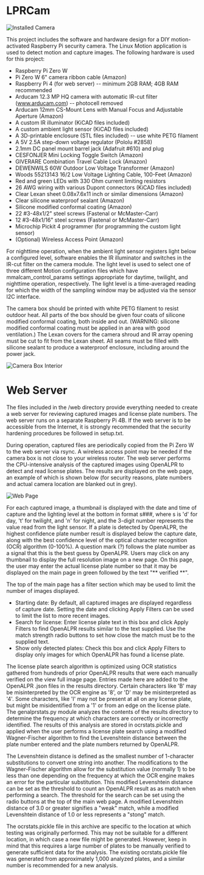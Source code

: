 # LPRCam
![Installed Camera](installed1.jpg)

This project includes the software and hardware design for a DIY motion-activated Raspberry Pi security camera.  The Linux Motion application is used to detect motion and capture images.  The following hardware is used for this project:
* Raspberry Pi Zero W
* Pi Zero W 6" camera ribbon cable (Amazon)
* Raspberry Pi 4 (for web server) -- minimum 2GB RAM; 4GB RAM recommended
* Arducam 12.3 MP HQ camera with automatic IR-cut filter (www.arducam.com) -- photocell removed
* Arducam 12mm CS-Mount Lens with Manual Focus and Adjustable Aperture (Amazon)
* A custom IR illuminator (KiCAD files included)
* A custom ambient light sensor (KiCAD files included)
* A 3D-printable enclosure (STL files included) -- use white PETG filament
* A 5V 2.5A step-down voltage regulator (Pololu #2858)
* 2.1mm DC panel mount barrel jack (Adafruit #610) and plug
* CESFONJER Mini Locking Toggle Switch (Amazon)
* GIVERARE Combination Travel Cable Lock (Amazon)
* DEWENWILS 60W Outdoor Low Voltage Transformer (Amazon)
* Woods 55213143 16/2 Low Voltage Lighting Cable, 100-Feet (Amazon)
* Red and green LEDs with 330 Ohm current limiting resistors
* 26 AWG wiring with various Dupont connectors (KiCAD files included)
* Clear Lexan sheet 0.08x7.6x11 inch or similar dimensions (Amazon)
* Clear silicone waterproof sealant (Amazon)
* Silicone modified conformal coating (Amazon)
* 22 #3-48x1/2" steel screws (Fastenal or McMaster-Carr)
* 12 #3-48x1/16" steel screws  (Fastenal or McMaster-Carr)
* Microchip Pickit 4 programmer (for programming the custom light sensor)
* (Optional) Wireless Access Point (Amazon)

For nighttime operation, when the ambient light sensor registers light below a configured level, software enables the IR illuminator and switches in the IR-cut filter on the camera module.  The light level is used to select one of three different Motion configuration files which have mmalcam_control_params settings appropriate for daytime, twilight, and nighttime operation, respectively.  The light level is a time-averaged reading for which the width of the sampling window may be adjusted via the sensor I2C interface.

The camera box should be printed with white PETG filament to resist outdoor heat.  All parts of the box should be given four coats of silicone modified conformal coating, both inside and out.  (WARNING: silicone modified conformal coating must be applied in an area with good ventilation.)  The Lexan covers for the camera shroud and IR array opening must be cut to fit from the Lexan sheet.  All seams must be filled with silicone sealant to produce a waterproof enclosure, including around the power jack.

![Camera Box Interior](front-open-annotated.jpg)

# Web Server

The files included in the /web directory provide everything needed to create a web server for reviewing captured images and license plate numbers.  The web server runs on a separate Raspberry Pi 4B.  If the web server is to be accessible from the Internet, it is strongly recommended that the security hardening procedures be followed in setup.txt.

During operation, captured files are periodically copied from the Pi Zero W to the web server via rsync.  A wireless access point may be needed if the camera box is not close to your wireless router.  The web server performs the CPU-intensive analysis of the captured images using OpenALPR to detect and read license plates.  The results are displayed on the web page, an example of which is shown below (for security reasons, plate numbers and actual camera location are blanked out in grey).

![Web Page](web-sample.png)

For each captured image, a thumbnail is displayed with the date and time of capture and the lighting level at the bottom in format s###, where s is 'd' for day, 't' for twilight, and 'n' for night, and the 3-digit number represents the value read from the light sensor.  If a plate is detected by OpenALPR, the highest confidence plate number result is displayed below the capture date, along with the best confidence level of the optical character recognition (OCR) algorithm (0-100%).  A question mark (?) follows the plate number as a signal that this is the best guess by OpenALPR.  Users may click on any thumbnail to display the full resolution image on a new page.  On this page, the user may enter the actual license plate number so that it may be displayed on the main page in green followed by the text "** verified **".

The top of the main page has a filter section which may be used to limit the number of images displayed.

* Starting date: By default, all captured images are displayed regardless of capture date.  Setting the date and clicking Apply Filters can be used to limit the list to more recent images.
* Search for license: Enter license plate text in this box and click Apply Filters to find OpenALPR results similar to the text supplied.  Use the match strength radio buttons to set how close the match must be to the supplied text.
* Show only detected plates: Check this box and click Apply Filters to display only images for which OpenALPR has found a license plate.

The license plate search algorithm is optimized using OCR statistics gathered from hundreds of prior OpenALPR results that were each manually verified on the view full image page.  Entries made here are added to the OpenALPR .json files in the results directory.  Certain characters like 'B' may be misinterpreted by the OCR engine as '8', or 'D' may be misinterpreted as '4'.  Some characters, like 'I' may not be present at all on any license plate, but might be misidentified from a '1' or from an edge on the license plate.  The genalprstats.py module analyzes the contents of the results directory to determine the frequency at which characters are correctly or incorrectly identified.  The results of this analysis are stored in ocrstats.pickle and applied when the user performs a license plate search using a modified Wagner-Fischer algorithm to find the Levenshtein distance between the plate number entered and the plate numbers returned by OpenALPR.

The Levenshtein distance is defined as the smallest number of 1-character substitutions to convert one string into another.  The modifications to the Wagner-Fischer algorithm allow for the substitution value (normally 1) to be less than one depending on the frequency at which the OCR engine makes an error for the particular substitution. This modified Levenshtein distance can be set as the threshold to count an OpenALPR result as as match when performing a search.  The threshold for the search can be set using the radio buttons at the top of the main web page.  A modified Levenshtein distance of 3.0 or greater signifies a "weak" match, while a modified Levenshtein distance of 1.0 or less represents a "stong" match.

The ocrstats.pickle file in this archive are specific to the location at which testing was originally performed.  This may not be suitable for a different location, in which case a new file might be generated.  However, keep in mind that this requires a large number of plates to be manually verified to generate sufficient data for the analysis.  The existing ocrstats.pickle file was generated from approximately 1,000 analyzed plates, and a similar number is recommended for a new analysis.


